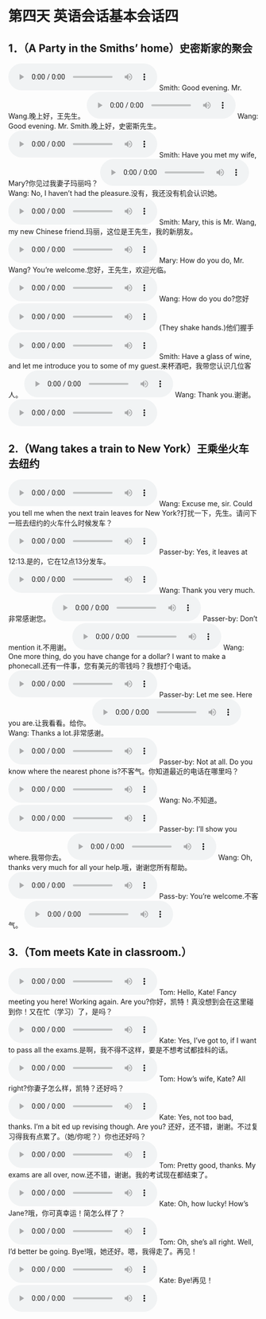 # 第四天  英语会话基本会话四

## 1．（A Party in the Smiths’ home）史密斯家的聚会
<audio src="/audio/class4/04-01-00.mp3" controls="true"></audio>
Smith: Good evening. Mr. Wang.晚上好，王先生。
<audio src="/audio/class4/04-01-01.mp3" controls="true"></audio>
Wang: Good evening. Mr. Smith.晚上好，史密斯先生。
<audio src="/audio/class4/04-01-02.mp3" controls="true"></audio>
Smith: Have you met my wife, Mary?你见过我妻子玛丽吗？
<audio src="/audio/class4/04-01-03.mp3" controls="true"></audio>
Wang: No, I haven’t had the pleasure.没有，我还没有机会认识她。
<audio src="/audio/class4/04-01-04.mp3" controls="true"></audio>
Smith: Mary, this is Mr. Wang, my new Chinese friend.玛丽，这位是王先生，我的新朋友。
<audio src="/audio/class4/04-01-05.mp3" controls="true"></audio>
Mary: How do you do, Mr. Wang? You’re welcome.您好，王先生，欢迎光临。
<audio src="/audio/class4/04-01-06.mp3" controls="true"></audio>
Wang: How do you do?您好
<audio src="/audio/class4/04-01-07.mp3" controls="true"></audio>
(They shake hands.)他们握手
<audio src="/audio/class4/04-01-08.mp3" controls="true"></audio>
Smith: Have a glass of wine, and let me introduce you to some of my guest.来杯酒吧，我带您认识几位客人。
<audio src="/audio/class4/04-01-09.mp3" controls="true"></audio>
Wang: Thank you.谢谢。
<audio src="/audio/class4/04-01-10.mp3" controls="true"></audio>

## 2.（Wang takes a train to New York）王乘坐火车去纽约
<audio src="/audio/class4/04-02-00.mp3" controls="true"></audio>
Wang: Excuse me, sir. Could you tell me when the next train leaves for New York?打扰一下，先生。请问下一班去纽约的火车什么时候发车？
<audio src="/audio/class4/04-02-01.mp3" controls="true"></audio>
Passer-by: Yes, it leaves at 12:13.是的，它在12点13分发车。
<audio src="/audio/class4/04-02-02.mp3" controls="true"></audio>
Wang: Thank you very much.非常感谢您。
<audio src="/audio/class4/04-02-03.mp3" controls="true"></audio>
Passer-by: Don’t mention it.不用谢。
<audio src="/audio/class4/04-02-04.mp3" controls="true"></audio>
Wang: One more thing, do you have change for a dollar? I want to make a phonecall.还有一件事，您有美元的零钱吗？我想打个电话。
<audio src="/audio/class4/04-02-05.mp3" controls="true"></audio>
Passer-by: Let me see. Here you are.让我看看。给你。
<audio src="/audio/class4/04-02-06.mp3" controls="true"></audio>
Wang: Thanks a lot.非常感谢。
<audio src="/audio/class4/04-02-07.mp3" controls="true"></audio>
Passer-by: Not at all. Do you know where the nearest phone is?不客气。你知道最近的电话在哪里吗？
<audio src="/audio/class4/04-02-08.mp3" controls="true"></audio>
Wang: No.不知道。
<audio src="/audio/class4/04-02-09.mp3" controls="true"></audio>
Passer-by: I’ll show you where.我带你去。
<audio src="/audio/class4/04-02-10.mp3" controls="true"></audio>
Wang: Oh, thanks very much for all your help.哦，谢谢您所有帮助。
<audio src="/audio/class4/04-02-11.mp3" controls="true"></audio>
Pass-by: You’re welcome.不客气。
<audio src="/audio/class4/04-02-12.mp3" controls="true"></audio>

## 3.（Tom meets Kate in classroom.）
<audio src="/audio/class4/04-03-00.mp3" controls="true"></audio>
Tom: Hello, Kate! Fancy meeting you here! Working again. Are you?你好，凯特！真没想到会在这里碰到你！又在忙（学习）了，是吗？
<audio src="/audio/class4/04-03-01.mp3" controls="true"></audio>
Kate: Yes, I’ve got to, if I want to pass all the exams.是啊，我不得不这样，要是不想考试都挂科的话。
<audio src="/audio/class4/04-03-02.mp3" controls="true"></audio>
Tom: How’s wife, Kate? All right?你妻子怎么样，凯特？还好吗？
<audio src="/audio/class4/04-03-03.mp3" controls="true"></audio>
Kate: Yes, not too bad, thanks. I’m a bit ed up revising though. Are you? 还好，还不错，谢谢。不过复习得我有点累了。（她/你呢？）你也还好吗？
<audio src="/audio/class4/04-03-04.mp3" controls="true"></audio>
Tom: Pretty good, thanks. My exams are all over, now.还不错，谢谢。我的考试现在都结束了。
<audio src="/audio/class4/04-03-05.mp3" controls="true"></audio>
Kate: Oh, how lucky! How’s Jane?哦，你可真幸运！简怎么样了？
<audio src="/audio/class4/04-03-06.mp3" controls="true"></audio>
Tom: Oh, she’s all right. Well, I’d better be going. Bye!哦，她还好。嗯，我得走了。再见！
<audio src="/audio/class4/04-03-07.mp3" controls="true"></audio>
Kate: Bye!再见！
<audio src="/audio/class4/04-03-08.mp3" controls="true"></audio>


